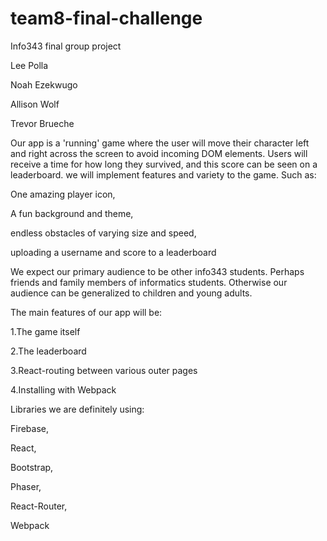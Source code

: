 # team8-final-challenge
Info343 final group project

Lee Polla

Noah Ezekwugo

Allison Wolf

Trevor Brueche

Our app is a 'running' game where the user will move their character left and right across the screen to avoid incoming DOM elements. 
Users will receive a time for how long they survived, and this score can be seen on a leaderboard.
we will implement features and variety to the game. Such as:

  One amazing player icon,
  
  A fun background and theme,
  
  endless obstacles of varying size and speed,
  
  uploading a username and score to a leaderboard
  
  

We expect our primary audience to be other info343 students. Perhaps friends and family members of informatics students. Otherwise our audience can be generalized to children and young adults.

The main features of our app will be:

  1.The game itself
  
  2.The leaderboard

  3.React-routing between various outer pages
  
  4.Installing with Webpack
  


Libraries we are definitely using:

  Firebase,
  
  React,
  
  Bootstrap,
  
  Phaser,

  React-Router,

  Webpack


  
